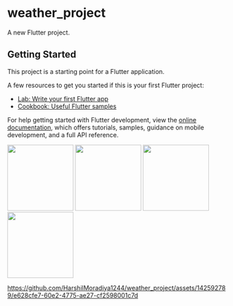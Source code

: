 # weather_project

A new Flutter project.

## Getting Started

This project is a starting point for a Flutter application.

A few resources to get you started if this is your first Flutter project:

- [Lab: Write your first Flutter app](https://docs.flutter.dev/get-started/codelab)
- [Cookbook: Useful Flutter samples](https://docs.flutter.dev/cookbook)

For help getting started with Flutter development, view the
[online documentation](https://docs.flutter.dev/), which offers tutorials,
samples, guidance on mobile development, and a full API reference.


<p>
  <img src="https://github.com/HarshilMoradiya1244/weather_project/assets/142592789/b2962480-8fe5-4e73-ac30-8dd1d94c9dfa",hieght="800"width="150">
  <img src="https://github.com/HarshilMoradiya1244/weather_project/assets/142592789/024c9d09-9d73-4ed6-928b-3a5b9b2472be",hieght="800"width="150">
  <img src="https://github.com/HarshilMoradiya1244/weather_project/assets/142592789/146f3e3b-caa2-4f5c-9e5e-fe0148582283",hieght="800"width="150">
  <img src="https://github.com/HarshilMoradiya1244/weather_project/assets/142592789/5dfdf316-de05-42fd-b819-e1245c28b41b",hieght="800"width="150">
</p>


https://github.com/HarshilMoradiya1244/weather_project/assets/142592789/e628cfe7-60e2-4775-ae27-cf2598001c7d

